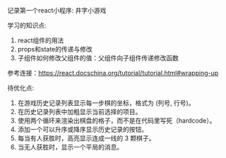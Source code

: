 记录第一个react小程序: 井字小游戏

学习的知识点:
1. react组件的用法
2. props和state的传递与修改
3. 子组件如何修改父组件的值：父组件向子组件传递修改函数

参考连接：https://react.docschina.org/tutorial/tutorial.html#wrapping-up

待优化点:
1. 在游戏历史记录列表显示每一步棋的坐标，格式为 (列号, 行号)。
2. 在历史记录列表中加粗显示当前选择的项目。
3. 使用两个循环来渲染出棋盘的格子，而不是在代码里写死（hardcode）。
4. 添加一个可以升序或降序显示历史记录的按钮。
5. 每当有人获胜时，高亮显示连成一线的 3 颗棋子。
6. 当无人获胜时，显示一个平局的消息。